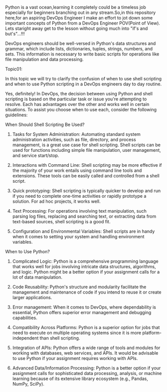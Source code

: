 Python is a vast ocean,learning it completely could be a timeless job especially for beginners branching out in any stream.So,in this repository here,for an aspiring DevOps Engineer I make an effort to jot down some important concepts of Python from a DevOps Engineer POV(Point of View).
Lets staright away get to the lesson without going much into "if's and but's"...!!!

DevOps engineers should be well-versed in Python's data structures and grammar, which include lists, dictionaries, tuples, strings, numbers, and sets.
This information is necessary to write basic scripts for operations like file manipulation and data processing.

Topic01:

In this topic we will try to clarify the confusion of when to use shell scripting and when to use Python scripting in a DevOps engineers day to day routine.

Yes, definitely! In DevOps, the decision between using Python and shell scripting is based on the particular task or issue you're attempting to resolve. Each has advantages over the other and works well in certain situations. To assist you choose when to use each, consider the following guidelines:

When Should Shell Scripting Be Used?

1. Tasks for System Administration: Automating standard system administration activities, such as file, directory, and process management, is a great use case for shell scripting. Shell scripts can be used for functions including simple file manipulation, user management, and service start/stop.

2. Interactions with Command Line: Shell scripting may be more effective if the majority of your work entails using command line tools and extensions. These tools can be easily called and controlled from a shell script.

3. Quick prototyping: Shell scripting is typically quicker to develop and run if you need to complete one-time activities or rapidly prototype a solution. For ad hoc projects, it works well.

4. Text Processing: For operations involving text manipulation, such parsing log files, replacing and searching text, or extracting data from text-based sources, shell scripting is a good fit.

5. Configuration and Environmental Variables: Shell scripts are in handy when it comes to setting your system and handling environment variables.

When to Use Python?

1. Complicated Logic: Python is a comprehensive programming language that works well for jobs involving intricate data structures, algorithms, and logic. Python might be a better option if your assignment calls for a lot of data manipulation.

2. Code Reusability: Python's structure and modularity facilitate the management and maintenance of code if you intend to reuse it or create larger applications.

3. Error management: When it comes to DevOps, where dependability is essential, Python offers superior error management and debugging capabilities.

4. Compatibility Across Platforms: Python is a superior option for jobs that need to execute on multiple operating systems since it is more platform-independent than shell scripting.

3. Integration of APIs: Python offers a wide range of tools and modules for working with databases, web services, and APIs. It would be advisable to use Python if your assignment requires working with APIs.

6. Advanced Data/Information Processing: Python is a better option if your assignment calls for sophisticated data processing, analysis, or machine learning because of its extensive library ecosystem (e.g., Pandas, NumPy, SciPy).
